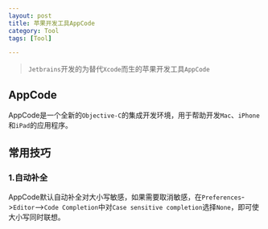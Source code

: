 ```yaml
---
layout: post
title: 苹果开发工具AppCode
category: Tool
tags: [Tool]

---
```



> `Jetbrains`开发的为替代`Xcode`而生的苹果开发工具`AppCode`


## AppCode


AppCode是一个全新的`Objective-C`的集成开发环境，用于帮助开发`Mac`、`iPhone`和`iPad`的应用程序。



## 常用技巧

### 1.自动补全

AppCode默认自动补全对大小写敏感，如果需要取消敏感，在`Preferences`->`Editor`—>`Code Completion`中对`Case sensitive completion`选择`None`，即可使大小写同时联想。
